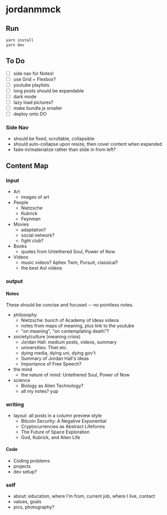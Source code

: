 # jordanmmck

## Run

```bash
yarn install
yarn dev
```

## To Do

- [ ] side nav for Notes!
- [ ] use Grid + Flexbox?
- [ ] youtube playlists
- [ ] long posts should be expandable
- [ ] dark mode
- [ ] lazy load pictures?
- [ ] make bundle.js smaller
- [ ] deploy onto DO

### Side Nav

- should be fixed, scrollable, collapsible
- should auto-collapse upon resize, then cover content when expanded
- fade-in/materialize rather than slide in from left?

## Content Map

### input

- Art
  - images of art
- People
  - Nietzsche
  - Kubrick
  - Feynman
- Movies
  - adaptation?
  - social network?
  - fight club?
- Books
  - quotes from Untethered Soul, Power of Now
- Videos
  - music videos? Aphex Twin, Pursuit, classical?
  - the best AoI videos

### output

#### Notes

These should be concise and focused -- no pointless notes.

- philosophy
  - Nietzsche: bunch of Academy of Ideas videos
  - notes from maps of meaning, plus link to the youtube
  - "on meaning", "on contemplating death"?
- society/culture (meaning crisis)
  - Jordan Hall: medium posts, videos, summary
  - universities: Thiel etc.
  - dying media, dying uni, dying gov't
  - Summary of Jordan Hall's ideas
  - Importance of Free Speech?
- the mind
  - the nature of mind: Untethered Soul, Power of Now
- science
  - Biology as Alien Technology?
  - all my notes? yup

### writing

- layout: all posts in a column preview style
  - Bitcoin Security: A Negative Exponential
  - Cryptocurrencies as Abstract Lifeforms
  - The Future of Space Exploration
  - God, Kubrick, and Alien Life

#### Code

- Coding problems
- projects
- dev setup?

### self

- about: education, where I'm from, current job, where I live, contact
- values, goals
- pics, photography?
